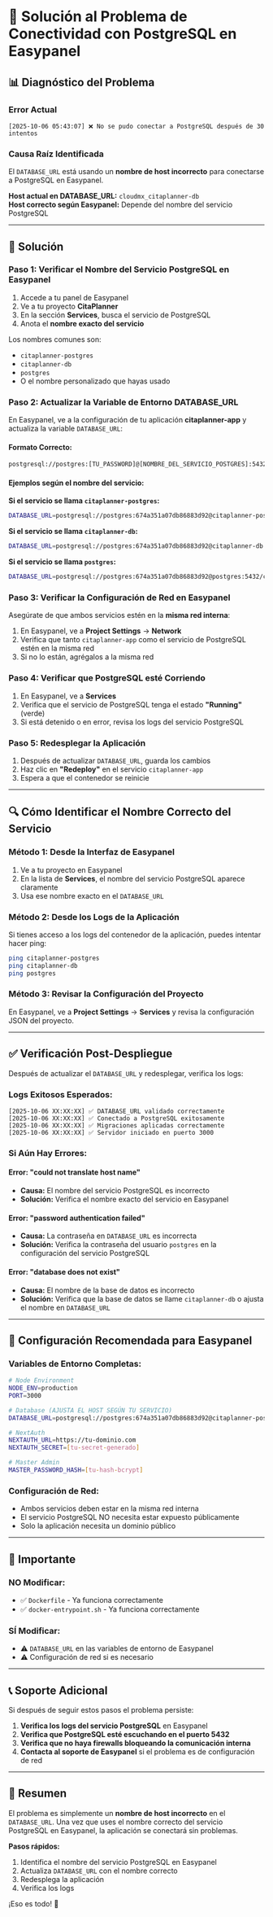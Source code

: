 # 🔧 Solución al Problema de Conectividad con PostgreSQL en Easypanel

## 📊 Diagnóstico del Problema

### Error Actual
```
[2025-10-06 05:43:07] ❌ No se pudo conectar a PostgreSQL después de 30 intentos
```

### Causa Raíz Identificada
El `DATABASE_URL` está usando un **nombre de host incorrecto** para conectarse a PostgreSQL en Easypanel.

**Host actual en DATABASE_URL:** `cloudmx_citaplanner-db`  
**Host correcto según Easypanel:** Depende del nombre del servicio PostgreSQL

---

## 🎯 Solución

### Paso 1: Verificar el Nombre del Servicio PostgreSQL en Easypanel

1. Accede a tu panel de Easypanel
2. Ve a tu proyecto **CitaPlanner**
3. En la sección **Services**, busca el servicio de PostgreSQL
4. Anota el **nombre exacto del servicio**

Los nombres comunes son:
- `citaplanner-postgres`
- `citaplanner-db`
- `postgres`
- O el nombre personalizado que hayas usado

### Paso 2: Actualizar la Variable de Entorno DATABASE_URL

En Easypanel, ve a la configuración de tu aplicación **citaplanner-app** y actualiza la variable `DATABASE_URL`:

#### Formato Correcto:
```bash
postgresql://postgres:[TU_PASSWORD]@[NOMBRE_DEL_SERVICIO_POSTGRES]:5432/citaplanner-db
```

#### Ejemplos según el nombre del servicio:

**Si el servicio se llama `citaplanner-postgres`:**
```bash
DATABASE_URL=postgresql://postgres:674a351a07db86883d92@citaplanner-postgres:5432/citaplanner-db
```

**Si el servicio se llama `citaplanner-db`:**
```bash
DATABASE_URL=postgresql://postgres:674a351a07db86883d92@citaplanner-db:5432/citaplanner-db
```

**Si el servicio se llama `postgres`:**
```bash
DATABASE_URL=postgresql://postgres:674a351a07db86883d92@postgres:5432/citaplanner-db
```

### Paso 3: Verificar la Configuración de Red en Easypanel

Asegúrate de que ambos servicios estén en la **misma red interna**:

1. En Easypanel, ve a **Project Settings** → **Network**
2. Verifica que tanto `citaplanner-app` como el servicio de PostgreSQL estén en la misma red
3. Si no lo están, agrégalos a la misma red

### Paso 4: Verificar que PostgreSQL esté Corriendo

1. En Easypanel, ve a **Services**
2. Verifica que el servicio de PostgreSQL tenga el estado **"Running"** (verde)
3. Si está detenido o en error, revisa los logs del servicio PostgreSQL

### Paso 5: Redesplegar la Aplicación

1. Después de actualizar `DATABASE_URL`, guarda los cambios
2. Haz clic en **"Redeploy"** en el servicio `citaplanner-app`
3. Espera a que el contenedor se reinicie

---

## 🔍 Cómo Identificar el Nombre Correcto del Servicio

### Método 1: Desde la Interfaz de Easypanel
1. Ve a tu proyecto en Easypanel
2. En la lista de **Services**, el nombre del servicio PostgreSQL aparece claramente
3. Usa ese nombre exacto en el `DATABASE_URL`

### Método 2: Desde los Logs de la Aplicación
Si tienes acceso a los logs del contenedor de la aplicación, puedes intentar hacer ping:
```bash
ping citaplanner-postgres
ping citaplanner-db
ping postgres
```

### Método 3: Revisar la Configuración del Proyecto
En Easypanel, ve a **Project Settings** → **Services** y revisa la configuración JSON del proyecto.

---

## ✅ Verificación Post-Despliegue

Después de actualizar el `DATABASE_URL` y redesplegar, verifica los logs:

### Logs Exitosos Esperados:
```
[2025-10-06 XX:XX:XX] ✅ DATABASE_URL validado correctamente
[2025-10-06 XX:XX:XX] ✅ Conectado a PostgreSQL exitosamente
[2025-10-06 XX:XX:XX] ✅ Migraciones aplicadas correctamente
[2025-10-06 XX:XX:XX] ✅ Servidor iniciado en puerto 3000
```

### Si Aún Hay Errores:

#### Error: "could not translate host name"
- **Causa:** El nombre del servicio PostgreSQL es incorrecto
- **Solución:** Verifica el nombre exacto del servicio en Easypanel

#### Error: "password authentication failed"
- **Causa:** La contraseña en `DATABASE_URL` es incorrecta
- **Solución:** Verifica la contraseña del usuario `postgres` en la configuración del servicio PostgreSQL

#### Error: "database does not exist"
- **Causa:** El nombre de la base de datos es incorrecto
- **Solución:** Verifica que la base de datos se llame `citaplanner-db` o ajusta el nombre en `DATABASE_URL`

---

## 📝 Configuración Recomendada para Easypanel

### Variables de Entorno Completas:

```bash
# Node Environment
NODE_ENV=production
PORT=3000

# Database (AJUSTA EL HOST SEGÚN TU SERVICIO)
DATABASE_URL=postgresql://postgres:674a351a07db86883d92@citaplanner-postgres:5432/citaplanner-db

# NextAuth
NEXTAUTH_URL=https://tu-dominio.com
NEXTAUTH_SECRET=[tu-secret-generado]

# Master Admin
MASTER_PASSWORD_HASH=[tu-hash-bcrypt]
```

### Configuración de Red:
- Ambos servicios deben estar en la misma red interna
- El servicio PostgreSQL NO necesita estar expuesto públicamente
- Solo la aplicación necesita un dominio público

---

## 🚨 Importante

### NO Modificar:
- ✅ `Dockerfile` - Ya funciona correctamente
- ✅ `docker-entrypoint.sh` - Ya funciona correctamente

### SÍ Modificar:
- ⚠️ `DATABASE_URL` en las variables de entorno de Easypanel
- ⚠️ Configuración de red si es necesario

---

## 📞 Soporte Adicional

Si después de seguir estos pasos el problema persiste:

1. **Verifica los logs del servicio PostgreSQL** en Easypanel
2. **Verifica que PostgreSQL esté escuchando en el puerto 5432**
3. **Verifica que no haya firewalls bloqueando la comunicación interna**
4. **Contacta al soporte de Easypanel** si el problema es de configuración de red

---

## 🎉 Resumen

El problema es simplemente un **nombre de host incorrecto** en el `DATABASE_URL`. Una vez que uses el nombre correcto del servicio PostgreSQL en Easypanel, la aplicación se conectará sin problemas.

**Pasos rápidos:**
1. Identifica el nombre del servicio PostgreSQL en Easypanel
2. Actualiza `DATABASE_URL` con el nombre correcto
3. Redesplega la aplicación
4. Verifica los logs

¡Eso es todo! 🚀
